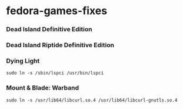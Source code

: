 # fedora-games-fixes

### Dead Island Definitive Edition
### Dead Island Riptide Definitive Edition
### Dying Light
```
sudo ln -s /sbin/lspci /usr/bin/lspci
```

### Mount & Blade: Warband
```
sudo ln -s /usr/lib64/libcurl.so.4 /usr/lib64/libcurl-gnutls.so.4
```
